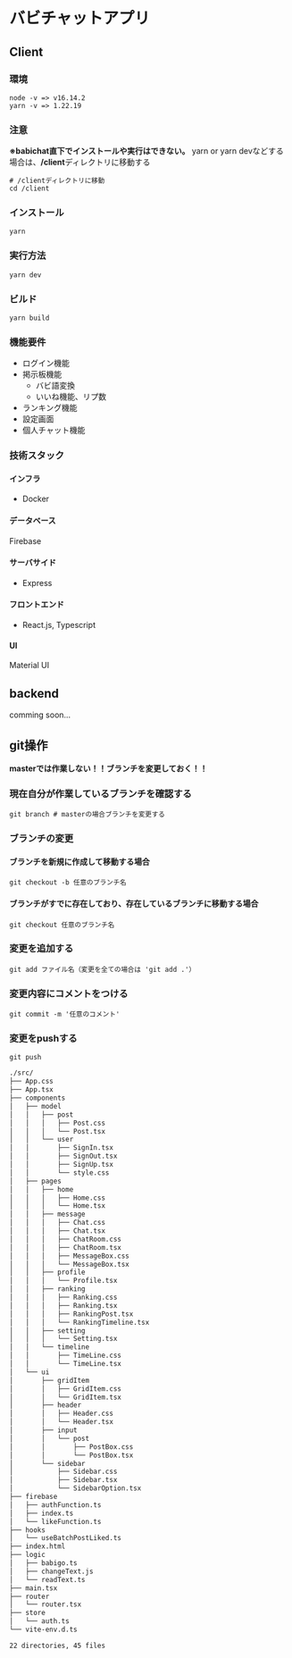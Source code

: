 # バビチャットアプリ

## Client
### 環境
```
node -v => v16.14.2
yarn -v => 1.22.19
```
### 注意
**※babichat直下でインストールや実行はできない。**
yarn or yarn devなどする場合は、**/client**ディレクトリに移動する
```
# /clientディレクトリに移動
cd /client
```
### インストール
```
yarn
```
### 実行方法
```
yarn dev
```
### ビルド
```
yarn build
```
### 機能要件
- ログイン機能
- 掲示板機能
  - バビ語変換
  - いいね機能、リプ数
- ランキング機能
- 設定画面
- 個人チャット機能

### 技術スタック
#### インフラ
- Docker
#### データベース
Firebase
#### サーバサイド
- Express
#### フロントエンド
- React.js, Typescript
#### UI
Material UI

## backend
comming soon...

## git操作
**masterでは作業しない！！ブランチを変更しておく！！**
### 現在自分が作業しているブランチを確認する
```
git branch # masterの場合ブランチを変更する
```
### ブランチの変更
#### ブランチを新規に作成して移動する場合
```
git checkout -b 任意のブランチ名
```

#### ブランチがすでに存在しており、存在しているブランチに移動する場合
```
git checkout 任意のブランチ名
```
### 変更を追加する
```
git add ファイル名（変更を全ての場合は 'git add .'）
```
### 変更内容にコメントをつける
```
git commit -m '任意のコメント'
```
### 変更をpushする
```
git push
```

```bash
./src/
├── App.css
├── App.tsx
├── components
│   ├── model
│   │   ├── post
│   │   │   ├── Post.css
│   │   │   └── Post.tsx
│   │   └── user
│   │       ├── SignIn.tsx
│   │       ├── SignOut.tsx
│   │       ├── SignUp.tsx
│   │       └── style.css
│   ├── pages
│   │   ├── home
│   │   │   ├── Home.css
│   │   │   └── Home.tsx
│   │   ├── message
│   │   │   ├── Chat.css
│   │   │   ├── Chat.tsx
│   │   │   ├── ChatRoom.css
│   │   │   ├── ChatRoom.tsx
│   │   │   ├── MessageBox.css
│   │   │   └── MessageBox.tsx
│   │   ├── profile
│   │   │   └── Profile.tsx
│   │   ├── ranking
│   │   │   ├── Ranking.css
│   │   │   ├── Ranking.tsx
│   │   │   ├── RankingPost.tsx
│   │   │   └── RankingTimeline.tsx
│   │   ├── setting
│   │   │   └── Setting.tsx
│   │   └── timeline
│   │       ├── TimeLine.css
│   │       └── TimeLine.tsx
│   └── ui
│       ├── gridItem
│       │   ├── GridItem.css
│       │   └── GridItem.tsx
│       ├── header
│       │   ├── Header.css
│       │   └── Header.tsx
│       ├── input
│       │   └── post
│       │       ├── PostBox.css
│       │       └── PostBox.tsx
│       └── sidebar
│           ├── Sidebar.css
│           ├── Sidebar.tsx
│           └── SidebarOption.tsx
├── firebase
│   ├── authFunction.ts
│   ├── index.ts
│   └── likeFunction.ts
├── hooks
│   └── useBatchPostLiked.ts
├── index.html
├── logic
│   ├── babigo.ts
│   ├── changeText.js
│   └── readText.ts
├── main.tsx
├── router
│   └── router.tsx
├── store
│   └── auth.ts
└── vite-env.d.ts

22 directories, 45 files
```